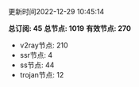 更新时间2022-12-29 10:45:14

**总订阅: 45**
**总节点: 1019**
**有效节点: 270**
- v2ray节点: 210
- ssr节点: 4
- ss节点: 44
- trojan节点: 12

